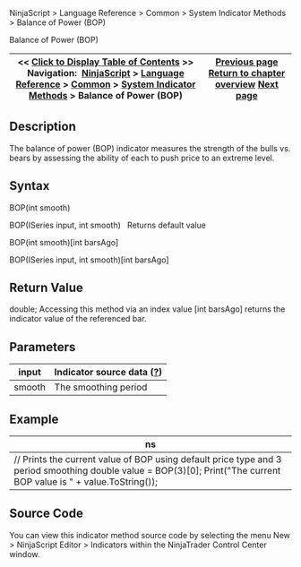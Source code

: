 ﻿
NinjaScript > Language Reference > Common > System Indicator Methods > Balance of Power (BOP)

Balance of Power (BOP)

| << [Click to Display Table of Contents](balance_of_power_bop.md) >> **Navigation:**     [NinjaScript](ninjascript-1.md) > [Language Reference](language_reference_wip-1.md) > [Common](common-1.md) > [System Indicator Methods](indicators-1.md) > Balance of Power (BOP) | [Previous page](average_true_range_atr-1.md) [Return to chapter overview](indicators-1.md) [Next page](block_volume-1.md) |
| --- | --- |
## Description
The balance of power (BOP) indicator measures the strength of the bulls vs. bears by assessing the ability of each to push price to an extreme level. 

## Syntax
BOP(int smooth)  

BOP(ISeries<double> input, int smooth)
 
Returns default value  

BOP(int smooth)[int barsAgo]  

BOP(ISeries<double> input, int smooth)[int barsAgo]

## Return Value
double; Accessing this method via an index value [int barsAgo] returns the indicator value of the referenced bar.

## Parameters

| input | Indicator source data ([?](valid_input_data_for_indicator-1.md)) |
| --- | --- |
| smooth | The smoothing period |
## 
## 
## Example

| ns |
| --- |
| // Prints the current value of BOP using default price type and 3 period smoothing double value = BOP(3)[0]; Print("The current BOP value is " + value.ToString()); |

## Source Code
You can view this indicator method source code by selecting the menu New > NinjaScript Editor > Indicators within the NinjaTrader Control Center window.
